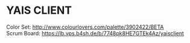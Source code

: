 YAIS CLIENT
=============

Color Set: http://www.colourlovers.com/palette/3902422/BETA  
Scrum Board: https://lb.vps.b4sh.de/b/7748pk8HE7GTEk4Az/yaisclient
